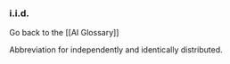 ### i.i.d.

Go back to the [[AI Glossary]]


Abbreviation for independently and identically distributed.

